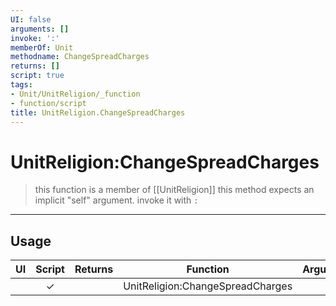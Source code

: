 ```yaml
---
UI: false
arguments: []
invoke: ':'
memberOf: Unit
methodname: ChangeSpreadCharges
returns: []
script: true
tags:
- Unit/UnitReligion/_function
- function/script
title: UnitReligion.ChangeSpreadCharges
---
```

# UnitReligion:ChangeSpreadCharges
> this function is a member of [[UnitReligion]]
> this method expects an implicit "self" argument. invoke it with `:`
-----
## Usage
|  UI | Script | Returns | Function | Arguments |
|:---:|:------:|-------:|:--------:|:---------|
| |✓||UnitReligion:ChangeSpreadCharges||
